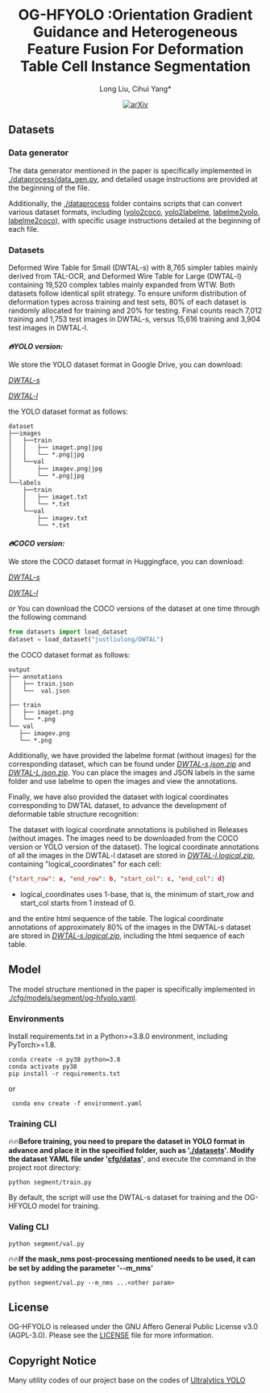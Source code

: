 <div id="top" align="center">

# OG-HFYOLO :Orientation Gradient Guidance and Heterogeneous Feature Fusion For Deformation Table Cell Instance Segmentation
  
  Long Liu, Cihui Yang* </br>
  
  [![arXiv](https://img.shields.io/badge/arXiv-2504.20682-b31b1b.svg)](https://arxiv.org/abs/2504.20682)

</div>

## Datasets
### Data generator
The data generator mentioned in the paper is specifically implemented in [./dataprocess/data_gen.py](./dataprocess/data_gen.py), and detailed usage instructions are provided at the beginning of the file.

Additionally, the [./dataprocess](./dataprocess) folder contains scripts that can convert various dataset formats, including ([yolo2coco](./dataprocess/yolo2coco.py), [yolo2labelme](./dataprocess/yolo2labelme.py), [labelme2yolo](./dataprocess/labelme2yolo.py), [labelme2coco](./dataprocess/labelme2coco.py)), with specific usage instructions detailed at the beginning of each file.

### Datasets
Deformed Wire Table for Small (DWTAL-s) with 8,765 simpler tables mainly derived from TAL-OCR, and Deformed Wire Table for Large (DWTAL-l) containing 19,520 complex tables mainly expanded from WTW. Both datasets follow identical split strategy. To ensure uniform distribution of deformation types across training and test sets, 80\% of each dataset is randomly allocated for training and 20\% for testing. Final counts reach 7,012 training and 1,753 test images in DWTAL-s, versus 15,616 training and 3,904 test images in DWTAL-l.

#### *🔥YOLO version:*

We store the YOLO dataset format in Google Drive, you can download: 

*[DWTAL-s](https://drive.google.com/file/d/1i4meTuVevdtEUd7wde59Y7KzR27Dj9QF)* 

*[DWTAL-l](https://drive.google.com/file/d/1wJiRt2u7sY9uqZxJtSJiWy_Zhu87yQOU)* 
 
the YOLO dataset format as follows:
```
dataset
├──images
│   ├──train
│   │   ├── imaget.png|jpg
│   │   └── *.png|jpg
│   └──val
│       ├── imagev.png|jpg
│       └── *.png|jpg
└──labels
    ├──train
    │   ├── imaget.txt
    │   └── *.txt
    └──val
        ├── imagev.txt
        └── *.txt
```

#### *🔥COCO version:*
We store the COCO dataset format in Huggingface, you can download:

*[DWTAL-s](https://huggingface.co/datasets/justliulong/DWTAL/resolve/main/DTAL-s.coco.zip)* 

*[DWTAL-l](https://huggingface.co/datasets/justliulong/DWTAL/resolve/main/DTAL-l.coco.zip)* 

 *or* You can download the COCO versions of the dataset at one time through the following command

 ```python
from datasets import load_dataset
dataset = load_dataset("justliulong/DWTAL")
 ```

the COCO dataset format as follows:
 ```
 output
├── annotations
│   ├── train.json
│   └──  val.json
│ 
├── train
│   ├── imaget.png
│   └── *.png
└── val
    ├── imagev.png
    └── *.png
 ```

Additionally, we have provided the labelme format (without images) for the corresponding dataset, which can be found under *[DWTAL-s.json.zip](https://drive.google.com/file/d/1_FJTwJWV3AwnaLHhpwGq9K4t-ywCfmV-)* and *[DWTAL-L.json.zip](https://drive.google.com/file/d/10H2oc_kQIlHyHXim4xSSrwDPivOciw-8)*. You can place the images and JSON labels in the same folder and use labelme to open the images and view the annotations.

Finally, we have also provided the dataset with logical coordinates corresponding to DWTAL dataset, to advance the development of deformable table structure recognition:

The dataset with logical coordinate annotations is published in Releases (without images. The images need to be downloaded from the COCO version or YOLO version of the dataset). The logical coordinate annotations of all the images in the DWTAL-l dataset are stored in *[DWTAL-l.logical.zip](https://github.com/justliulong/OGHFYOLO/releases/download/v1.0.0/DTAL-l.logical.zip)*, containing "logical_coordinates" for each cell: 
```json
{"start_row": a, "end_row": b, "start_col": c, "end_col": d}
```
- logical_coordinates uses 1-base, that is, the minimum of start_row and start_col starts from 1 instead of 0.

and the entire html sequence of the table. The logical coordinate annotations of approximately 80% of the images in the DWTAL-s dataset are stored in *[DWTAL-s.logical.zip](https://github.com/justliulong/OGHFYOLO/releases/download/v1.0.0/DTAL-s.logical.zip)*, including the html sequence of each table.



## Model
The model structure mentioned in the paper is specifically implemented in [./cfg/models/segment/og-hfyolo.yaml](./cfg/models/segment/og-hfyolo.yaml).


### Environments
Install requirements.txt in a Python>=3.8.0 environment, including PyTorch>=1.8.
```
conda create -n py38 python=3.8
conda activate py38
pip install -r requirements.txt
```
or
```
 conda env create -f environment.yaml
```

### Training CLI
🔥🔥**Before training, you need to prepare the dataset in YOLO format in advance and place it in the specified folder, such as '[./datasets](./datasets)'. Modify the dataset YAML file under '[cfg/datas](./cfg/data)'**, and execute the command in the project root directory:
```
python segment/train.py
```
By default, the script will use the DWTAL-s dataset for training and the OG-HFYOLO model for training.

### Valing CLI

```
python segment/val.py
```
🔥🔥**If the mask_nms post-processing mentioned needs to be used, it can be set by adding the parameter '--m_nms'**
```
python segment/val.py --m_nms ...<other param>
```

## License
OG-HFYOLO is released under the GNU Affero General Public License v3.0 (AGPL-3.0). Please see the [LICENSE](./LICENSE) file for more information.

## Copyright Notice
Many utility codes of our project base on the codes of [Ultralytics YOLO](https://github.com/ultralytics/yolov5)